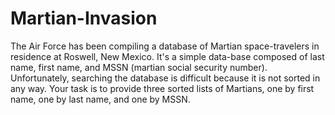 # Martian-Invasion
The Air Force has been compiling a database of Martian space-travelers in residence at Roswell, New Mexico. It's a simple data-base composed of last name, first name, and MSSN (martian social security number). Unfortunately, searching the database is difficult because it is not sorted in any way. Your task is to provide three sorted lists of Martians, one by first name, one by last name, and one by MSSN.
